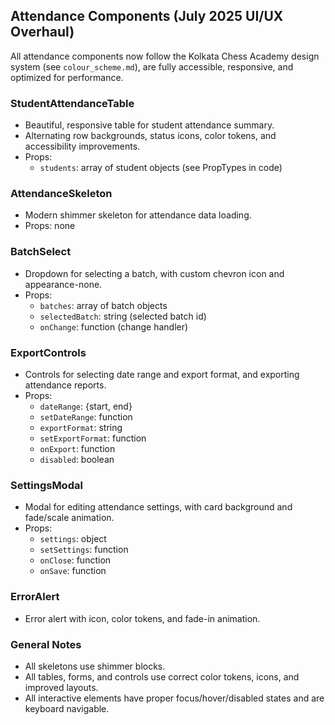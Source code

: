 ## Attendance Components (July 2025 UI/UX Overhaul)

All attendance components now follow the Kolkata Chess Academy design system (see `colour_scheme.md`), are fully accessible, responsive, and optimized for performance.

### StudentAttendanceTable
- Beautiful, responsive table for student attendance summary.
- Alternating row backgrounds, status icons, color tokens, and accessibility improvements.
- Props:
  - `students`: array of student objects (see PropTypes in code)

### AttendanceSkeleton
- Modern shimmer skeleton for attendance data loading.
- Props: none

### BatchSelect
- Dropdown for selecting a batch, with custom chevron icon and appearance-none.
- Props:
  - `batches`: array of batch objects
  - `selectedBatch`: string (selected batch id)
  - `onChange`: function (change handler)

### ExportControls
- Controls for selecting date range and export format, and exporting attendance reports.
- Props:
  - `dateRange`: {start, end}
  - `setDateRange`: function
  - `exportFormat`: string
  - `setExportFormat`: function
  - `onExport`: function
  - `disabled`: boolean

### SettingsModal
- Modal for editing attendance settings, with card background and fade/scale animation.
- Props:
  - `settings`: object
  - `setSettings`: function
  - `onClose`: function
  - `onSave`: function

### ErrorAlert
- Error alert with icon, color tokens, and fade-in animation.

### General Notes
- All skeletons use shimmer blocks.
- All tables, forms, and controls use correct color tokens, icons, and improved layouts.
- All interactive elements have proper focus/hover/disabled states and are keyboard navigable.
